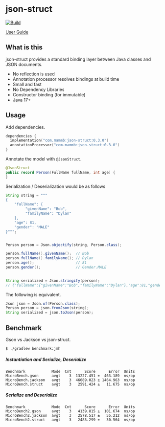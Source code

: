 
# json-struct

[![Build](https://github.com/naotsugu/json-struct/actions/workflows/gradle-build.yml/badge.svg)](https://github.com/naotsugu/jpa-fluent-query/actions/workflows/gradle-build.yml)


[User Guide](https://naotsugu.github.io/json-struct/)


## What is this

json-struct provides a standard binding layer between Java classes and JSON documents.

* No reflection is used
* Annotation processor resolves bindings at build time
* Small and fast
* No Dependency Libraries
* Constructor binding (for immutable)
* Java 17+



## Usage

Add dependencies.

```kotlin
dependencies {
  implementation("com.mammb:json-struct:0.3.0")
  annotationProcessor("com.mammb:json-struct:0.3.0")
}
```


Annotate the model with `@JsonStruct`.

```java
@JsonStruct
public record Person(FullName fullName, int age) {
}
```

Serialization / Deserialization would be as follows

```java
String string = """
{
    "fullName": {
         "givenName": "Bob",
         "familyName": "Dylan"
    },
    "age": 81,
    "gender": "MALE"
}""";


Person person = Json.objectify(string, Person.class);

person.fullName().givenName();  // Bob
person.fullName().familyName(); // Dylan
person.age();                   // 81
person.gender();                // Gender.MALE

    
String serialized = Json.stringify(person);
// {"fullName":{"givenName":"Bob","familyName":"Dylan"},"age":81,"gender":"MALE"}
```

The following is equivalent.

```java
Json json = Json.of(Person.class);
Person person = json.fromJson(string);
String serialized = json.toJson(person);
```


## Benchmark

Gson vs Jackson vs json-struct.


```bash
$ ./gradlew benchmark:jmh
```


##### Instantiation and Serialize, Deserialize

```
Benchmark            Mode  Cnt      Score      Error  Units
MicroBench.gson      avgt    3  13227.451 ±  463.189  ns/op
MicroBench.jackson   avgt    3  46689.023 ± 1464.963  ns/op
MicroBench.struct    avgt    3   2591.424 ±   11.675  ns/op
```

##### Serialize and Deserialize

```
Benchmark            Mode  Cnt      Score      Error  Units
MicroBench2.gson     avgt    3   4139.815 ±  101.674  ns/op
MicroBench2.jackson  avgt    3   2578.517 ±   55.212  ns/op
MicroBench2.struct   avgt    3   2483.299 ±   30.564  ns/op
```
